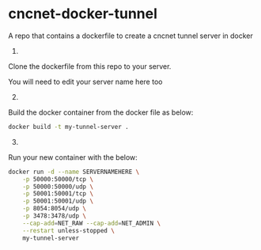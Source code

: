 # cncnet-docker-tunnel
A repo that contains a dockerfile to create a cncnet tunnel server in docker

1.
Clone the dockerfile from this repo to your server.

You will need to edit your server name here too

2.
Build the docker container from the docker file as below:
```sh
docker build -t my-tunnel-server .
```


3.
Run your new container with the below:

```sh
docker run -d --name SERVERNAMEHERE \
    -p 50000:50000/tcp \
    -p 50000:50000/udp \
    -p 50001:50001/tcp \
    -p 50001:50001/udp \
    -p 8054:8054/udp \
    -p 3478:3478/udp \
    --cap-add=NET_RAW --cap-add=NET_ADMIN \
    --restart unless-stopped \
    my-tunnel-server
```
